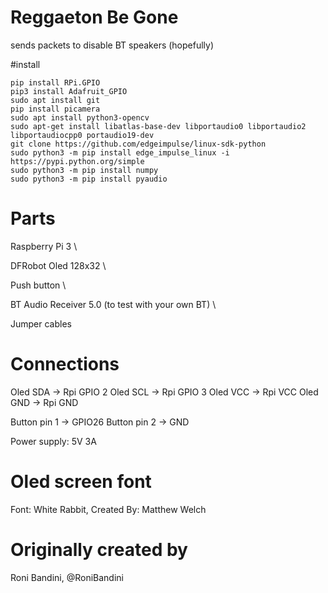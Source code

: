# Reggaeton Be Gone
sends packets to disable BT speakers (hopefully)

#install

```ssh
pip install RPi.GPIO
pip3 install Adafruit_GPIO
sudo apt install git
pip install picamera
sudo apt install python3-opencv
sudo apt-get install libatlas-base-dev libportaudio0 libportaudio2 libportaudiocpp0 portaudio19-dev
git clone https://github.com/edgeimpulse/linux-sdk-python
sudo python3 -m pip install edge_impulse_linux -i https://pypi.python.org/simple
sudo python3 -m pip install numpy
sudo python3 -m pip install pyaudio
```

# Parts 
Raspberry Pi 3 \

DFRobot Oled 128x32 \

Push button \

BT Audio Receiver 5.0 (to test with your own BT) \

Jumper cables

# Connections
Oled SDA ->  Rpi GPIO 2
Oled SCL -> Rpi GPIO 3
Oled VCC -> Rpi VCC
Oled GND -> Rpi GND

Button pin 1 -> GPIO26
Button pin 2 -> GND

Power supply: 5V 3A

# Oled screen font
Font: White Rabbit, Created By: Matthew Welch

# Originally created by
Roni Bandini, @RoniBandini
